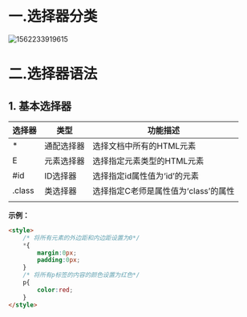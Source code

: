 # 一.选择器分类

![1562233919615](C:\Users\admin\AppData\Roaming\Typora\typora-user-images\1562233919615.png)



# 二.选择器语法

## 1. 基本选择器

| 选择器 | 类型       | 功能描述                             |
| ------ | ---------- | ------------------------------------ |
| *      | 通配选择器 | 选择文档中所有的HTML元素             |
| E      | 元素选择器 | 选择指定元素类型的HTML元素           |
| #id    | ID选择器   | 选择指定id属性值为‘id’的元素         |
| .class | 类选择器   | 选择指定C老师是属性值为‘class’的属性 |
|        |            |                                      |

**示例：**

~~~HTML
<style>
    /* 将所有元素的外边距和内边距设置为0*/
    *{
        margin:0px;
        padding:0px;
    }
    /* 将所有p标签的内容的颜色设置为红色*/
    p{
        color:red;
    }
</style>
~~~

